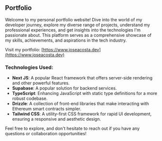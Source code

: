## Portfolio

Welcome to my personal portfolio website! Dive into the world of my developer journey, explore my diverse range of projects, understand my professional experiences, and get insights into the technologies I'm passionate about. This platform serves as a comprehensive showcase of my skills, achievements, and aspirations in the tech industry.

Visit my portfolio: [https://www.joseacosta.dev](https://www.joseacosta.dev)

### Technologies Used:
- **Next JS**: A popular React framework that offers server-side rendering and other powerful features.
- **Supabase**: A popular solution for backend services.
- **TypeScript**: Enhancing JavaScript with static type definitions for a more robust codebase.
- **Drizzle**: A collection of front-end libraries that make interacting with Ethereum smart contracts simpler.
- **Tailwind CSS**: A utility-first CSS framework for rapid UI development, ensuring a responsive and aesthetic design.

Feel free to explore, and don't hesitate to reach out if you have any questions or collaboration opportunities!
